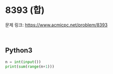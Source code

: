 # 8393 (합)

문제 링크: <https://www.acmicpc.net/problem/8393>

<br>

## Python3

```python
n = int(input())
print(sum(range(n+1)))
```
